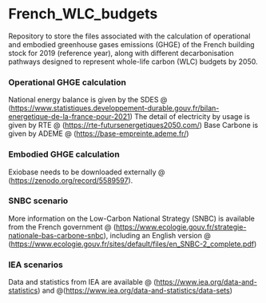 # French_WLC_budgets

Repository to store the files associated with the calculation of operational and embodied greenhouse gases emissions (GHGE) of the French building stock for 2019 (reference year), along with different decarbonisation pathways designed to represent whole-life carbon (WLC) budgets by 2050.

### Operational GHGE calculation

National energy balance is given by the SDES @ (https://www.statistiques.developpement-durable.gouv.fr/bilan-energetique-de-la-france-pour-2021)
The detail of electricity by usage is given by RTE @ (https://rte-futursenergetiques2050.com/)
Base Carbone is given by ADEME @ (https://base-empreinte.ademe.fr/)


### Embodied GHGE calculation

Exiobase needs to be downloaded externally @ (https://zenodo.org/record/5589597).


### SNBC scenario

More information on the Low-Carbon National Strategy (SNBC) is available from the French government @ (https://www.ecologie.gouv.fr/strategie-nationale-bas-carbone-snbc), including an English version @ (https://www.ecologie.gouv.fr/sites/default/files/en_SNBC-2_complete.pdf)

### IEA scenarios

Data and statistics from IEA are available @ (https://www.iea.org/data-and-statistics) and @(https://www.iea.org/data-and-statistics/data-sets)


